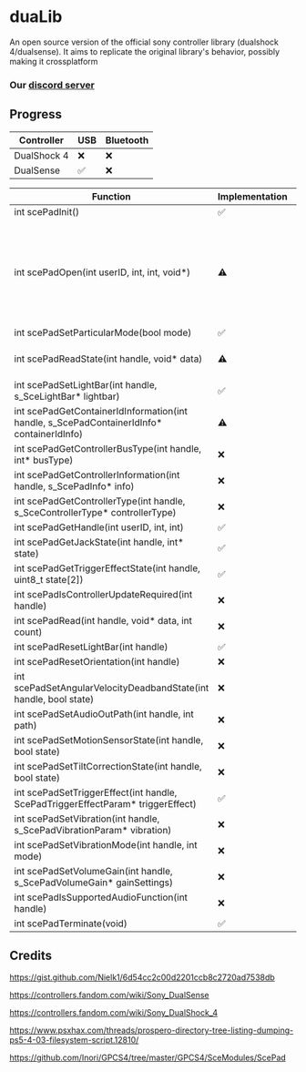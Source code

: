 # duaLib
An open source version of the official sony controller library (dualshock 4/dualsense).
It aims to replicate the original library's behavior, possibly making it crossplatform

### Our [discord server](https://discord.com/invite/AFYvxf282U)

## Progress

| Controller | USB | Bluetooth |
| -----------|-----|-----------|
| DualShock 4|❌|❌|
| DualSense  |✅|❌|

| Function                                                                                  | Implementation  | Comment  |
| -------------                                                                             | -               |------------- | 
| int scePadInit()                                                                          |✅              |
| int scePadOpen(int userID, int, int, void*)                                               |⚠️              | The handle numbers are not accurate to libScePad's. Probably not important though
| int scePadSetParticularMode(bool mode)                                                    |✅              | 
| int scePadReadState(int handle, void* data)                                               |⚠️              | Orientation data missing
| int scePadSetLightBar(int handle, s_SceLightBar* lightbar)                                |✅              |
| int scePadGetContainerIdInformation(int handle, s_ScePadContainerIdInfo* containerIdInfo) |⚠️              | Windows only
| int scePadGetControllerBusType(int handle, int* busType)                                  |❌              |
| int scePadGetControllerInformation(int handle, s_ScePadInfo* info)                        |❌              |
| int scePadGetControllerType(int handle, s_SceControllerType* controllerType)              |❌              |
| int scePadGetHandle(int userID, int, int)                                                 |✅              |
| int scePadGetJackState(int handle, int* state)											|✅              |
| int scePadGetTriggerEffectState(int handle, uint8_t state[2])                             |✅              | 
| int scePadIsControllerUpdateRequired(int handle)                                          |❌              |
| int scePadRead(int handle, void* data, int count)                                         |❌              |
| int scePadResetLightBar(int handle)                                                       |✅              |
| int scePadResetOrientation(int handle)                                                    |❌              |
| int scePadSetAngularVelocityDeadbandState(int handle, bool state)                         |❌              |
| int scePadSetAudioOutPath(int handle, int path)                                           |❌              |
| int scePadSetMotionSensorState(int handle, bool state)                                    |❌              |
| int scePadSetTiltCorrectionState(int handle, bool state)                                  |❌              |
| int scePadSetTriggerEffect(int handle, ScePadTriggerEffectParam* triggerEffect)           |✅              |
| int scePadSetVibration(int handle, s_ScePadVibrationParam* vibration)                     |❌              |
| int scePadSetVibrationMode(int handle, int mode)                                          |❌              |
| int scePadSetVolumeGain(int handle, s_ScePadVolumeGain* gainSettings)                     |❌              |
| int scePadIsSupportedAudioFunction(int handle)                                            |❌              |
| int scePadTerminate(void)                                                                 |✅              |

 ## Credits
 https://gist.github.com/Nielk1/6d54cc2c00d2201ccb8c2720ad7538db
 
 https://controllers.fandom.com/wiki/Sony_DualSense

 https://controllers.fandom.com/wiki/Sony_DualShock_4

 https://www.psxhax.com/threads/prospero-directory-tree-listing-dumping-ps5-4-03-filesystem-script.12810/

 https://github.com/Inori/GPCS4/tree/master/GPCS4/SceModules/ScePad